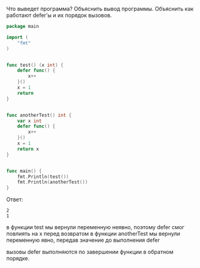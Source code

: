 Что выведет программа? Объяснить вывод программы. Объяснить как работают defer’ы и их порядок вызовов.

```go
package main

import (
	"fmt"
)


func test() (x int) {
	defer func() {
		x++
	}()
	x = 1
	return
}


func anotherTest() int {
	var x int
	defer func() {
		x++
	}()
	x = 1
	return x
}


func main() {
	fmt.Println(test())
	fmt.Println(anotherTest())
}
```

Ответ:
```
2
1
```

в функции test мы вернули переменную неявно, поэтому defer смог повлиять на x перед возвратом
в функции anotherTest мы вернули переменную явно, передав значение до выполнения defer

вызовы defer выполняются по завершении функции в обратном порядке.
